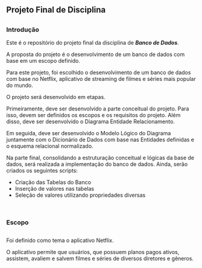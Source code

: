 ## Projeto Final de Disciplina
##

### Introdução

Este é o repositório do projeto final da disciplina de <b><i>Banco de Dados</i></b>.

A proposta do projeto é o desenvolvimento de um banco de dados com base em um escopo definido.

Para este projeto, foi escolhido o desenvolvimento de um banco de dados com base no Netflix, aplicativo de streaming de filmes e séries mais popular do mundo.

O projeto será desenvolvido em etapas.

Primeiramente, deve ser desenvolvido a parte conceitual do projeto. Para isso, devem ser definidos os escopos e os requisitos do projeto.
Além disso, deve ser desenvolvido o Diagrama Entidade Relacionamento.

Em seguida, deve ser desenvolvido o Modelo Lógico do Diagrama juntamente com o Dicionário de Dados com base nas Entidades definidas e o esquema relacional normalizado.

Na parte final, consolidando a estruturação conceitual e lógicas da base de dados, será realizada a implementação do banco de dados. Ainda, serão criados os seguintes scripts:

- Criação das Tabelas do Banco
- Inserção de valores nas tabelas
- Seleção de valores utilizando propriedades diversas

<br>

### Escopo
##

Foi definido como tema o aplicativo Netflix.

O aplicativo permite que usuários, que possuem planos pagos ativos, assistem, avaliem e salvem filmes e séries de diversos diretores e gêneros.

<br>
